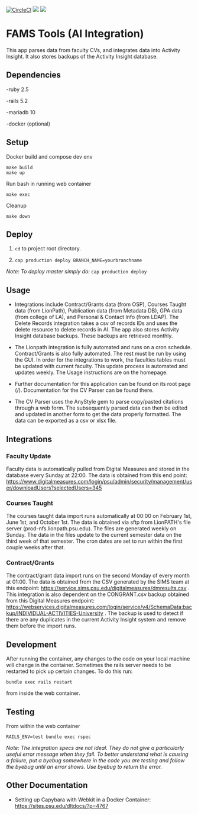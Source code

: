 [![CircleCI](https://circleci.com/gh/psu-stewardship/fams_tools.svg?style=svg)](https://circleci.com/gh/psu-stewardship/fams_tools)
<a href="https://codeclimate.com/github/psu-stewardship/fams_tools/test_coverage"><img src="https://api.codeclimate.com/v1/badges/34639426df49a5ab0419/test_coverage" /></a>
<a href="https://codeclimate.com/github/psu-stewardship/fams_tools/maintainability"><img src="https://api.codeclimate.com/v1/badges/34639426df49a5ab0419/maintainability" /></a>

# FAMS Tools (AI Integration)

This app parses data from faculty CVs, and integrates data into Activity Insight.  It also stores backups of the Activity Insight database.


## Dependencies

  -ruby 2.5
  
  -rails 5.2

  -mariadb 10
  
  -docker (optional)

## Setup

  Docker build and compose dev env
  
    make build
    make up
    
  Run bash in running web container
  
  `make exec`
  
  Cleanup
  
  `make down`
  
## Deploy

  1. `cd` to project root directory.

  2. `cap production deploy BRANCH_NAME=yourbranchname`

  *Note: To deploy master simply do:* `cap production deploy`

## Usage

  * Integrations include Contract/Grants data (from OSP), Courses Taught data (from LionPath), Publication data (from Metadata DB), GPA data (from college of LA), and Personal & Contact Info (from LDAP).  The Delete Records integration takes a csv of records IDs and uses the delete resource to delete records in AI.  The app also stores Activity Insight database backups.  These backups are retrieved monthly.
  
  * The Lionpath integration is fully automated and runs on a cron schedule.  Contract/Grants is also fully automated.  The rest must be run by using the GUI.  In order for the integrations to work, the faculties tables must be updated with current faculty.  This update process is automated and updates weekly.  The Usage instructions are on the homepage.
  
  * Further documentation for this application can be found on its root page (/).  Documentation for the CV Parser can be found there.
  
  * The CV Parser uses the AnyStyle gem to parse copy/pasted citations through a web form.  The subsequently parsed data can then be edited and updated in another form to get the data properly formatted.  The data can be exported as a csv or xlsx file.
  
## Integrations

### Faculty Update

Faculty data is automatically pulled from Digital Measures and stored in the database every Sunday at 22:00.  The data is obtained from this end point: https://www.digitalmeasures.com/login/psu/admin/security/management/user/downloadUsers?selectedUsers=345

### Courses Taught

The courses taught data import runs automatically at 00:00 on February 1st, June 1st, and October 1st.  The data is obtained via sftp from LionPATH's file server (prod-nfs.lionpath.psu.edu).  The files are generated weekly on Sunday.  The data in the files update to the current semester data on the third week of that semester.  The cron dates are set to run within the first couple weeks after that.

### Contract/Grants

The contract/grant data import runs on the second Monday of every month at 01:00.  The data is obtained from the CSV generated by the SIMS team at this endpoint: https://service.sims.psu.edu/digitalmeasures/dmresults.csv .  This integration is also dependent on the CONGRANT.csv backup obtained from this Digital Measures endpoint: https://webservices.digitalmeasures.com/login/service/v4/SchemaData:backup/INDIVIDUAL-ACTIVITIES-University .  The backup is used to detect if there are any duplicates in the current Activity Insight system and remove them before the import runs.
  
## Development

  After running the container, any changes to the code on your local machine will change in the container.  Sometimes the rails server needs to be restarted to pick up certain changes.  To do this run:
  
  `bundle exec rails restart`
  
  from inside the web container.
  
## Testing
  
  From within the web container
  
  `RAILS_ENV=test bundle exec rspec`
  
  *Note: The integration specs are not ideal.  They do not give a particularly useful error message when they fail.  To better understand what is causing a failure, put a byebug somewhere in the code you are testing and follow the byebug until an error shows.  Use byebug to return the error.*

## Other Documentation

* Setting up Capybara with Webkit in a Docker Container: https://sites.psu.edu/dltdocs/?p=4767


